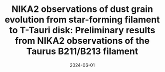 ---
title: "NIKA2 observations of dust grain evolution from star-forming filament to T-Tauri disk: Preliminary results from NIKA2 observations of the Taurus B211/B213 filament"
collection: "publications"
category: "co_procs"
permalink: /publications/2024EPJWC29300035N
link: https://ui.adsabs.harvard.edu/abs/2024EPJWC.29300035N/abstract
date: 2024-06-01
venue: "mm Universe 2023 - Observing the Universe at mm Wavelengths"
citation: "Ejlali, G., Adam, R., Ade, P., et al. (2024), mm Universe 2023 - Observing the Universe at mm Wavelengths, 293, 00016."
---